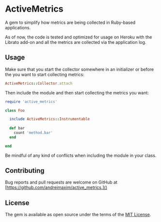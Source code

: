 # ActiveMetrics

A gem to simplify how metrics are being collected in Ruby-based applications.

As of now, the code is tested and optimized for usage on Heroku with the Librato
add-on and all the metrics are collected via the application log.

## Usage

Make sure that you start the collector somewhere in an initializer or before the
you want to start collecting metrics:

```ruby
ActiveMetrics::Collector.attach
```

Then include the module and then start collecting the metrics you want:

```ruby
require 'active_metrics'

class Foo

  include ActiveMetrics::Instrumentable
  
  def bar
    count 'method.bar'
  end

end
```

Be mindful of any kind of conflicts when including the module in your class.

## Contributing

Bug reports and pull requests are welcome on GitHub at [https://github.com/andreimaxim/active_metrics.]()

## License

The gem is available as open source under the terms of the [MIT License](https://opensource.org/licenses/MIT).
